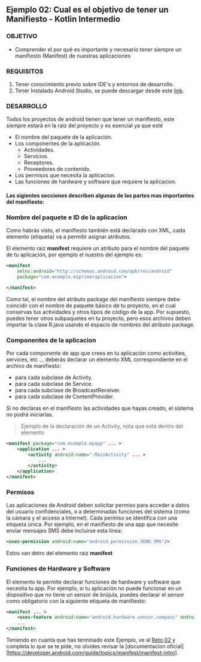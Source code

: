## Ejemplo 02: Cual es el objetivo de tener un Manifiesto - Kotlin Intermedio

### OBJETIVO

- Comprender el por qué es importante y necesario tener siempre un manifiesto (Manifest) de nuestras aplicaciones

### REQUISITOS

1. Tener conocimiento previo sobre IDE's y entornos de desarrollo.
2. Tener Instalado Android Studio, se puede descargar desde este [link](https://developer.android.com/studio).

### DESARROLLO

Todos los proyectos de android tienen que tener un manifiesto, este siempre estará en la raiz del proyecto y es esencial ya que esté

- El nombre del paquete de la aplicación.
- Los componentes de la aplicación.
    - Actividades.
    - Servicios.
    - Receptores.
    - Proveedores de contenido.
- Los permisos que necesita la aplicacion.
- Las funciones de hardware y software que requiere la aplicacion.

#### Las sigientes secciones describen algunas de las partes mas importantes del manifiesto:

### Nombre del paquete e ID de la aplicacion

Como habrás visto, el manifiesto también está declarado con XML, cada elemento (etiqueta) va a permitir asignar atributos.

El elemento raiz **manifest** requiere un atributo para el nombre del paquete de tu aplicación, por ejemplo el nuestro del ejemplo es:

```XML
<manifest 
    xmlns:android="http://schemas.android.com/apk/res/android"
    package="com.example.miprimeraplicacion">

</manifest>
```

Como tal, el nombre del atributo package del manifiesto siempre debe coincidir con el nombre de paquete básico de tu proyecto, en el cual conservas tus actividades y otros tipos de código de la app. Por supuesto, puedes tener otros subpaquetes en tu proyecto, pero esos archivos deben importar la clase R.java usando el espacio de nombres del atributo package.

### Componentes de la aplicacion

Por cada componente de app que crees en tu aplicación como activities, services, etc .., deberás declarar un elemento XML correspondiente en el archivo de manifiesto:

- <activity> para cada subclase de Activity.
- <service> para cada subclase de Service.
- <receiver> para cada subclase de BroadcastReceiver.
- <provider> para cada subclase de ContentProvider.

Si no declaras en el manifiesto las actividades que hayas creado, el sistema no podrá iniciarlas.

>Ejemplo de la declaración de un Activity, nota que está dentro del elemento <application>
```XML
<manifest package="com.example.myapp" ... >
    <application ... >
        <activity android:name=".MainActivity" ... >
            ...
        </activity>
    </application>
</manifest>
```

### Permisos 

Las aplicaciones de Android deben solicitar permiso para acceder a datos del usuario confidenciales, o a determinadas funciones del sistema (como la cámara y el acceso a Internet). Cada permiso se identifica con una etiqueta única. Por ejemplo, en el manifiesto de una app que necesite enviar mensajes SMS debe incluirse esta línea:

```XML
<uses-permission android:name="android.permission.SEND_SMS"/>
```

Estos van detro del elemento raiz **manifest**

### Funciones de Hardware y Software 

El elemento <uses-feature> te permite declarar funciones de hardware y software que necesita tu app. Por ejemplo, si tu aplicación no puede funcionar en un dispositivo que no tiene un sensor de brújula, puedes declarar el sensor como obligatorio con la siguiente etiqueta de manifiesto:

```XML
<manifest ... >
    <uses-feature android:name="android.hardware.sensor.compass" android:required="true" />
    ...
</manifest>
```

Teniendo en cuanta que has terminado este Ejemplo, ve al [Reto 02](/../../tree/master/Sesion-01/Reto-02/) y completa lo que se te pide, no olvides revisar la [documentacion oficial][https://developer.android.com/guide/topics/manifest/manifest-intro].
